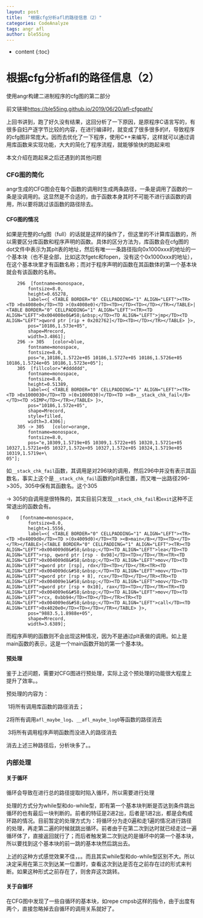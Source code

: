 ```yaml
---
layout: post
title:  "根据cfg分析afl的路径信息（2）"
categories: CodeAnalyze
tags: angr afl
author: ble55ing
---
```


* content
{:toc}
# 根据cfg分析afl的路径信息（2）

使用angr构建二进制程序的cfg图的第二部分

前文链接<https://ble55ing.github.io/2019/06/20/afl-cfgpath/> 

上回书讲到，跑了好久没有结果，这回分析了一下原因，是原程序C语言写的，有很多自妇产逐字节比较的内容，在进行编译时，就变成了很多很多的if，导致程序的cfg图非常庞大。因而去优化了一下程序，使用C++来编写，这样就可以通过调用库函数来实现功能，大大的简化了程序流程，就能够愉快的跑起来啦

本文介绍在跑起来之后还遇到的其他问题

### CFG图的简化

angr生成的CFG图会在每个函数的调用时生成两条路径，一条是调用了函数的一条是没调用的。这显然是不合适的，由于函数本身其时不可能不进行该函数的调用，所以要将跳过该函数的路径除去。

#### CFG图的情况

如果是完整的cfg图（full）的话就是这样的操作了，但这里的不计算库函数的，所以需要区分库函数和程序声明的函数。具体的区分方法为，库函数会在cfg图的dot文件中表示为其plt表的地址，然后有唯一一条路径指向0x1000xxx的地址的一个基本块（也不是全部，比如这次fgetc和fopen，没有这个0x1000xxx的地址），在这个基本块里才有函数名称；而对于程序声明的函数在其函数体的第一个基本块就会有该函数的名称。

```
	296	 [fontname=monospace,
		fontsize=8.0,
		height=0.65278,
		label=<{ <TABLE BORDER="0" CELLPADDING="1" ALIGN="LEFT"><TR><TD >0x4008e0</TD><TD >(0x4008e0)</TD><TD></TD><TD></TD></TR></TABLE>|<TABLE BORDER="0" CELLPADDING="1" ALIGN="LEFT"><TR><TD ALIGN="LEFT">0x004008e0&#58;&nbsp;</TD><TD ALIGN="LEFT">jmp</TD><TD ALIGN="LEFT">qword ptr [rip + 0x202762]</TD><TD></TD></TR></TABLE> }>,
		pos="10186,1.573e+05",
		shape=Mrecord,
		width=3.4861];
	296 -> 305	 [color=blue,
		fontname=monospace,
		fontsize=8.0,
		pos="e,10186,1.5722e+05 10186,1.5727e+05 10186,1.5726e+05 10186,1.5724e+05 10186,1.5723e+05"];
	305	 [fillcolor="#dddddd",
		fontname=monospace,
		fontsize=8.0,
		height=0.51389,
		label=<{ <TABLE BORDER="0" CELLPADDING="1" ALIGN="LEFT"><TR><TD >0x1000030</TD><TD >(0x1000030)</TD><TD ><B>__stack_chk_fail</B></TD><TD >SIMP</TD></TR></TABLE> }>,
		pos="10186,1.572e+05",
		shape=Mrecord,
		style=filled,
		width=3.4306];
	305 -> 305	 [color=orange,
		fontname=monospace,
		fontsize=8.0,
		pos="e,10309,1.5719e+05 10309,1.5722e+05 10320,1.5721e+05 10327,1.5721e+05 10327,1.572e+05 10327,1.572e+05 10324,1.5719e+05 10319,1.5719e+\
05"];
```

如```__stack_chk_fail```函数，其调用是对296块的调用，然后296中并没有表示其函数名，事实上这个是```__stack_chk_fail```函数的plt表位置，而又唯一出路径296->305，305中保有其函数名。这个305

 -> 305的自调用是很特殊的，其实目前只发现```__stack_chk_fail```和```exit```这种不正常退出的函数会有。

```
0	 [fontname=monospace,
		fontsize=8.0,
		height=1.5556,
		label=<{ <TABLE BORDER="0" CELLPADDING="1" ALIGN="LEFT"><TR><TD >0x4009d0</TD><TD >(0x4009d0)</TD><TD ><B>main</B></TD><TD></TD></TR></TABLE>|<TABLE BORDER="0" CELLPADDING="1" ALIGN="LEFT"><TR><TD ALIGN="LEFT">0x004009d0&#58;&nbsp;</TD><TD ALIGN="LEFT">lea</TD><TD ALIGN="LEFT">rsp, qword ptr [rsp - 0x98]</TD><TD></TD></TR><TR><TD ALIGN="LEFT">0x004009d8&#58;&nbsp;</TD><TD ALIGN="LEFT">mov</TD><TD ALIGN="LEFT">qword ptr [rsp], rdx</TD><TD></TD></TR><TR><TD ALIGN="LEFT">0x004009dc&#58;&nbsp;</TD><TD ALIGN="LEFT">mov</TD><TD ALIGN="LEFT">qword ptr [rsp + 8], rcx</TD><TD></TD></TR><TR><TD ALIGN="LEFT">0x004009e1&#58;&nbsp;</TD><TD ALIGN="LEFT">mov</TD><TD ALIGN="LEFT">qword ptr [rsp + 0x10], rax</TD><TD></TD></TR><TR><TD ALIGN="LEFT">0x004009e6&#58;&nbsp;</TD><TD ALIGN="LEFT">mov</TD><TD ALIGN="LEFT">rcx, 0xbb94</TD><TD></TD></TR><TR><TD ALIGN="LEFT">0x004009ed&#58;&nbsp;</TD><TD ALIGN="LEFT">call</TD><TD ALIGN="LEFT">0x4020e0</TD><TD></TD></TR></TABLE> }>,
		pos="9883.5,1.8988e+05",
		shape=Mrecord,
		width=3.6389];
```

而程序声明的函数则不会出现这种情况，因为不是通过plt表做的调用。如上是main函数的表示，这是一个main函数开始的第一个基本块。

#### 预处理

鉴于上述问题，需要对CFG图进行预处理，实际上这个预处理的功能很大程度上提升了效率。。

预处理的内容为：

​	1将所有调用库函数的路径消去；

​	2将所有调用```afl_maybe_log```、```__afl_maybe_log0```等函数的路径消去

​	3将所有调用程序声明函数而没进入的路径消去

消去上述三种路径后，分析块多了。。

### 内部处理

#### 关于循环

循环会导致在进行总的路径提取时陷入循环，所以需要进行处理

处理的方式分为while型和do-while型，即有第一个基本块判断是否达到条件跳出循环的也有最后一块判断的。前者的特征是2进2出，后者是1进2出，都是会构成环路的情况。目前暂定的处理方式为：将循环分为走0遍和走1遍的情况进行路径的处理，再走第二遍的时候就跳出循环。前者由于在第二次到达时就已经走过一遍循环体了，直接返回就行了；而后者触发第二次到达的是循环中的第一个基本块，所以要找到这个基本块的前一跳的基本块然后跳出去。

上述的这种方式感觉效果不佳，。。而且其实while型和do-while型区别不大。所以决定采用在第三次到达某一位置时，查看这次到达是否在之前存在过的形式来判断。如果这种形式之前存在了，则舍弃这次跳转。

#### 关于自循环

在CFG图中发现了一些自循环的基本块，如repe cmpsb这样的指令，由于出度有两个，直接忽略掉去自循环的调用关系就好了。

